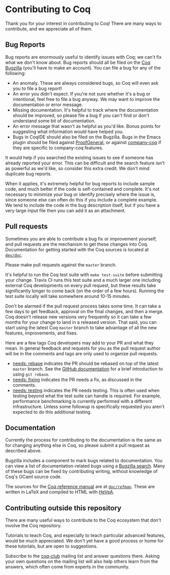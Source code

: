 # Contributing to Coq

Thank you for your interest in contributing to Coq! There are many ways to contribute, and we appreciate all of them.

## Bug Reports

Bug reports are enormously useful to identify issues with Coq; we can't fix what we don't know about. Bug reports should all be filed on the [Coq Bugzilla](https://coq.inria.fr/bugs/) (you'll have to make an account). You can file a bug for any of the following:

- An anomaly. These are always considered bugs, so Coq will even ask you to file a bug report!
- An error you didn't expect. If you're not sure whether it's a bug or intentional, feel free to file a bug anyway. We may want to improve the documentation or error message.
- Missing documentation. It's helpful to track where the documentation should be improved, so please file a bug if you can't find or don't understand some bit of documentation.
- An error message that wasn't as helpful as you'd like. Bonus points for suggesting what information would have helped you.
- Bugs in CoqIDE should also be filed on the Bugzilla. Bugs in the Emacs plugin should be filed against [ProofGeneral](https://github.com/ProofGeneral/PG/issues), or against [company-coq](https://github.com/cpitclaudel/company-coq/issues) if they are specific to company-coq features.

It would help if you searched the existing issues to see if someone has already reported your error. This can be difficult and the search feature isn't as powerful as we'd like, so consider this extra credit. We don't mind duplicate bug reports.

When it applies, it's extremely helpful for bug reports to include sample code, and much better if the code is self-contained and complete. It's not necessary to minimize your bug or identify precisely where the issue is, since someone else can often do this if you include a complete example. We tend to include the code in the bug description itself, but if you have a very large input file then you can add it as an attachment.

## Pull requests

Sometimes you are able to contribute a bug fix or improvement yourself, and pull requests are the mechanism to get these changes into Coq. Documentation for getting started with the Coq sources is located at [`dev/doc`](/dev/doc).

Please make pull requests against the `master` branch.

It's helpful to run the Coq test suite with `make test-suite` before submitting your change. Travis CI runs this test suite and a much larger one including external Coq developments on every pull request, but these results take significantly longer to come back (on the order of a few hours). Running the test suite locally will take somewhere around 10-15 minutes.

Don't be alarmed if the pull request process takes some time. It can take a few days to get feedback, approval on the final changes, and then a merge. Coq doesn't release new versions very frequently so it can take a few months for your change to land in a released version. That said, you can start using the latest Coq `master` branch to take advantage of all the new features, improvements, and fixes.

Here are a few tags Coq developers may add to your PR and what they mean. In general feedback and requests for you as the pull request author will be in the comments and tags are only used to organize pull requests.

- [needs: rebase](https://github.com/coq/coq/pulls?utf8=%E2%9C%93&q=is%3Aopen%20is%3Apr%20label%3A%22needs%3A%20rebase%22%20) indicates the PR should be rebased on top of the latest `master` branch. See the [GitHub documentation](https://help.github.com/articles/about-git-rebase/) for a brief introduction to using `git rebase`.
- [needs: fixing](https://github.com/coq/coq/pulls?q=is%3Aopen+is%3Apr+label%3A%22needs%3A+fixing%22) indicates the PR needs a fix, as discussed in the comments.
- [needs: testing](https://github.com/coq/coq/pulls?q=is%3Aopen+is%3Apr+label%3A%22needs%3A+testing%22) indicates the PR needs testing. This is often used when testing beyond what the test suite can handle is required. For example, performance benchmarking is currently performed with a different infrastructure. Unless some followup is specifically requested you aren't expected to do this additional testing.

## Documentation

Currently the process for contributing to the documentation is the same as for changing anything else in Coq, so please submit a pull request as described above.

Bugzilla includes a component to mark bugs related to documentation. You can view a list of documentation-related bugs using a [Bugzilla search](https://coq.inria.fr/bugs/buglist.cgi?component=Doc&list_id=455006&product=Coq&resolution=---). Many of these bugs can be fixed by contributing writing, without knowledge of Coq's OCaml source code.

The sources for the [Coq reference manual](https://coq.inria.fr/distrib/current/refman/) are at [`doc/refman`](/doc/refman). These are written in LaTeX and compiled to HTML with [HeVeA](http://hevea.inria.fr/).

## Contributing outside this repository

There are many useful ways to contribute to the Coq ecosystem that don't involve the Coq repository.

Tutorials to teach Coq, and especially to teach particular advanced features, would be much appreciated. We don't yet have a good process or home for these tutorials, but are open to suggestions.

Subscribe to the [coq-club](https://coq.inria.fr/community) mailing list and answer questions there. Asking your own questions on the mailing list will also help others learn from the answers, which often come from experts in the community.

